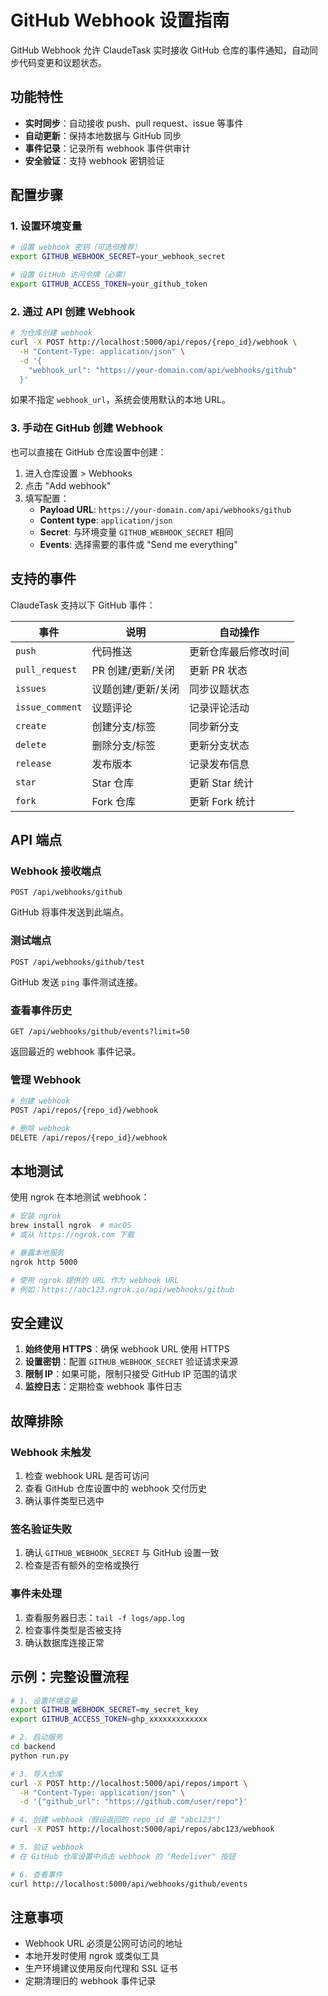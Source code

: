 # GitHub Webhook 设置指南

GitHub Webhook 允许 ClaudeTask 实时接收 GitHub 仓库的事件通知，自动同步代码变更和议题状态。

## 功能特性

- **实时同步**：自动接收 push、pull request、issue 等事件
- **自动更新**：保持本地数据与 GitHub 同步
- **事件记录**：记录所有 webhook 事件供审计
- **安全验证**：支持 webhook 密钥验证

## 配置步骤

### 1. 设置环境变量

```bash
# 设置 webhook 密钥（可选但推荐）
export GITHUB_WEBHOOK_SECRET=your_webhook_secret

# 设置 GitHub 访问令牌（必需）
export GITHUB_ACCESS_TOKEN=your_github_token
```

### 2. 通过 API 创建 Webhook

```bash
# 为仓库创建 webhook
curl -X POST http://localhost:5000/api/repos/{repo_id}/webhook \
  -H "Content-Type: application/json" \
  -d '{
    "webhook_url": "https://your-domain.com/api/webhooks/github"
  }'
```

如果不指定 `webhook_url`，系统会使用默认的本地 URL。

### 3. 手动在 GitHub 创建 Webhook

也可以直接在 GitHub 仓库设置中创建：

1. 进入仓库设置 > Webhooks
2. 点击 "Add webhook"
3. 填写配置：
   - **Payload URL**: `https://your-domain.com/api/webhooks/github`
   - **Content type**: `application/json`
   - **Secret**: 与环境变量 `GITHUB_WEBHOOK_SECRET` 相同
   - **Events**: 选择需要的事件或 "Send me everything"

## 支持的事件

ClaudeTask 支持以下 GitHub 事件：

| 事件 | 说明 | 自动操作 |
|------|------|----------|
| `push` | 代码推送 | 更新仓库最后修改时间 |
| `pull_request` | PR 创建/更新/关闭 | 更新 PR 状态 |
| `issues` | 议题创建/更新/关闭 | 同步议题状态 |
| `issue_comment` | 议题评论 | 记录评论活动 |
| `create` | 创建分支/标签 | 同步新分支 |
| `delete` | 删除分支/标签 | 更新分支状态 |
| `release` | 发布版本 | 记录发布信息 |
| `star` | Star 仓库 | 更新 Star 统计 |
| `fork` | Fork 仓库 | 更新 Fork 统计 |

## API 端点

### Webhook 接收端点

```
POST /api/webhooks/github
```

GitHub 将事件发送到此端点。

### 测试端点

```
POST /api/webhooks/github/test
```

GitHub 发送 `ping` 事件测试连接。

### 查看事件历史

```
GET /api/webhooks/github/events?limit=50
```

返回最近的 webhook 事件记录。

### 管理 Webhook

```bash
# 创建 webhook
POST /api/repos/{repo_id}/webhook

# 删除 webhook
DELETE /api/repos/{repo_id}/webhook
```

## 本地测试

使用 ngrok 在本地测试 webhook：

```bash
# 安装 ngrok
brew install ngrok  # macOS
# 或从 https://ngrok.com 下载

# 暴露本地服务
ngrok http 5000

# 使用 ngrok 提供的 URL 作为 webhook URL
# 例如：https://abc123.ngrok.io/api/webhooks/github
```

## 安全建议

1. **始终使用 HTTPS**：确保 webhook URL 使用 HTTPS
2. **设置密钥**：配置 `GITHUB_WEBHOOK_SECRET` 验证请求来源
3. **限制 IP**：如果可能，限制只接受 GitHub IP 范围的请求
4. **监控日志**：定期检查 webhook 事件日志

## 故障排除

### Webhook 未触发

1. 检查 webhook URL 是否可访问
2. 查看 GitHub 仓库设置中的 webhook 交付历史
3. 确认事件类型已选中

### 签名验证失败

1. 确认 `GITHUB_WEBHOOK_SECRET` 与 GitHub 设置一致
2. 检查是否有额外的空格或换行

### 事件未处理

1. 查看服务器日志：`tail -f logs/app.log`
2. 检查事件类型是否被支持
3. 确认数据库连接正常

## 示例：完整设置流程

```bash
# 1. 设置环境变量
export GITHUB_WEBHOOK_SECRET=my_secret_key
export GITHUB_ACCESS_TOKEN=ghp_xxxxxxxxxxxxx

# 2. 启动服务
cd backend
python run.py

# 3. 导入仓库
curl -X POST http://localhost:5000/api/repos/import \
  -H "Content-Type: application/json" \
  -d '{"github_url": "https://github.com/user/repo"}'

# 4. 创建 webhook（假设返回的 repo_id 是 "abc123"）
curl -X POST http://localhost:5000/api/repos/abc123/webhook

# 5. 验证 webhook
# 在 GitHub 仓库设置中点击 webhook 的 "Redeliver" 按钮

# 6. 查看事件
curl http://localhost:5000/api/webhooks/github/events
```

## 注意事项

- Webhook URL 必须是公网可访问的地址
- 本地开发时使用 ngrok 或类似工具
- 生产环境建议使用反向代理和 SSL 证书
- 定期清理旧的 webhook 事件记录